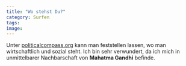 ```yaml
---
title: "Wo stehst Du?"
category: Surfen
tags: 
image: 
---
```


Unter [politicalcompass.org](http://www.politicalcompass.org/) kann man feststellen lassen, wo man wirtschaftlich und sozial steht. Ich bin sehr verwundert, da ich mich in unmittelbarer Nachbarschaft von **Mahatma Gandhi** befinde.

